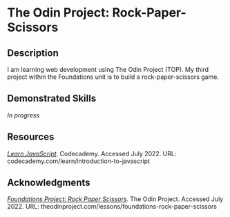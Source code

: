 # The Odin Project: Rock-Paper-Scissors

## Description
I am learning web development using The Odin Project (TOP). My third project within the Foundations unit is to build a rock-paper-scissors game. 

## Demonstrated Skills
*In progress*

## Resources
[*Learn JavaScript*](https://www.codecademy.com/learn/introduction-to-javascript). Codecademy. Accessed July 2022. URL: codecademy.com/learn/introduction-to-javascript

## Acknowledgments
[*Foundations Project: Rock Paper Scissors*](https://www.theodinproject.com/lessons/foundations-rock-paper-scissors). The Odin Project. Accessed July 2022. URL: theodinproject.com/lessons/foundations-rock-paper-scissors
